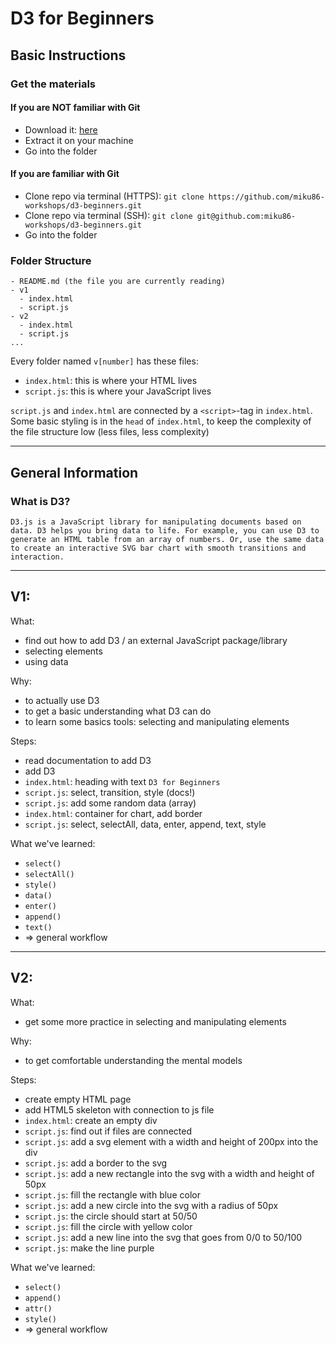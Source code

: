 # D3 for Beginners

## Basic Instructions

### Get the materials

#### If you are NOT familiar with Git

- Download it: [here](https://github.com/miku86-workshops/d3-beginners/archive/master.zip)
- Extract it on your machine
- Go into the folder

#### If you are familiar with Git

- Clone repo via terminal (HTTPS): `git clone https://github.com/miku86-workshops/d3-beginners.git`
- Clone repo via terminal (SSH): `git clone git@github.com:miku86-workshops/d3-beginners.git`
- Go into the folder

### Folder Structure

```
- README.md (the file you are currently reading)
- v1
  - index.html
  - script.js
- v2
  - index.html
  - script.js
...
```

Every folder named `v[number]` has these files:

- `index.html`: this is where your HTML lives
- `script.js`: this is where your JavaScript lives

`script.js` and `index.html` are connected by a `<script>`-tag in `index.html`. Some basic styling is in the `head` of `index.html`, to keep the complexity of the file structure low (less files, less complexity)

---

## General Information

### What is D3?

`D3.js is a JavaScript library for manipulating documents based on data. D3 helps you bring data to life. For example, you can use D3 to generate an HTML table from an array of numbers. Or, use the same data to create an interactive SVG bar chart with smooth transitions and interaction.`

---

## V1:

What:

- find out how to add D3 / an external JavaScript package/library
- selecting elements
- using data

Why:

- to actually use D3
- to get a basic understanding what D3 can do
- to learn some basics tools: selecting and manipulating elements

Steps:

- read documentation to add D3
- add D3
- `index.html`: heading with text `D3 for Beginners`
- `script.js`: select, transition, style (docs!)
- `script.js`: add some random data (array)
- `index.html`: container for chart, add border
- `script.js`: select, selectAll, data, enter, append, text, style

What we've learned:

- `select()`
- `selectAll()`
- `style()`
- `data()`
- `enter()`
- `append()`
- `text()`
- => general workflow

---

## V2:

What:

- get some more practice in selecting and manipulating elements

Why:

- to get comfortable understanding the mental models

Steps:

- create empty HTML page
- add HTML5 skeleton with connection to js file
- `index.html`: create an empty div
- `script.js`: find out if files are connected
- `script.js`: add a svg element with a width and height of 200px into the div
- `script.js`: add a border to the svg
- `script.js`: add a new rectangle into the svg with a width and height of 50px
- `script.js`: fill the rectangle with blue color
- `script.js`: add a new circle into the svg with a radius of 50px
- `script.js`: the circle should start at 50/50
- `script.js`: fill the circle with yellow color
- `script.js`: add a new line into the svg that goes from 0/0 to 50/100
- `script.js`: make the line purple

What we've learned:

- `select()`
- `append()`
- `attr()`
- `style()`
- => general workflow

